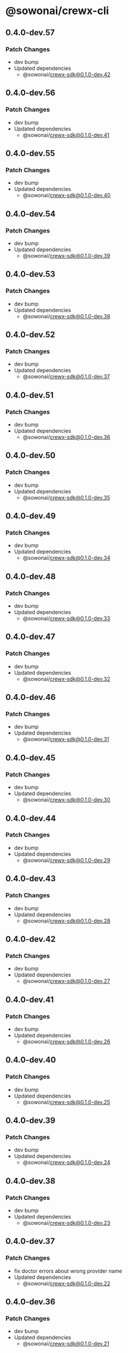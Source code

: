 # @sowonai/crewx-cli

## 0.4.0-dev.57

### Patch Changes

- dev bump
- Updated dependencies
  - @sowonai/crewx-sdk@0.1.0-dev.42

## 0.4.0-dev.56

### Patch Changes

- dev bump
- Updated dependencies
  - @sowonai/crewx-sdk@0.1.0-dev.41

## 0.4.0-dev.55

### Patch Changes

- dev bump
- Updated dependencies
  - @sowonai/crewx-sdk@0.1.0-dev.40

## 0.4.0-dev.54

### Patch Changes

- dev bump
- Updated dependencies
  - @sowonai/crewx-sdk@0.1.0-dev.39

## 0.4.0-dev.53

### Patch Changes

- dev bump
- Updated dependencies
  - @sowonai/crewx-sdk@0.1.0-dev.38

## 0.4.0-dev.52

### Patch Changes

- dev bump
- Updated dependencies
  - @sowonai/crewx-sdk@0.1.0-dev.37

## 0.4.0-dev.51

### Patch Changes

- dev bump
- Updated dependencies
  - @sowonai/crewx-sdk@0.1.0-dev.36

## 0.4.0-dev.50

### Patch Changes

- dev bump
- Updated dependencies
  - @sowonai/crewx-sdk@0.1.0-dev.35

## 0.4.0-dev.49

### Patch Changes

- dev bump
- Updated dependencies
  - @sowonai/crewx-sdk@0.1.0-dev.34

## 0.4.0-dev.48

### Patch Changes

- dev bump
- Updated dependencies
  - @sowonai/crewx-sdk@0.1.0-dev.33

## 0.4.0-dev.47

### Patch Changes

- dev bump
- Updated dependencies
  - @sowonai/crewx-sdk@0.1.0-dev.32

## 0.4.0-dev.46

### Patch Changes

- dev bump
- Updated dependencies
  - @sowonai/crewx-sdk@0.1.0-dev.31

## 0.4.0-dev.45

### Patch Changes

- dev bump
- Updated dependencies
  - @sowonai/crewx-sdk@0.1.0-dev.30

## 0.4.0-dev.44

### Patch Changes

- dev bump
- Updated dependencies
  - @sowonai/crewx-sdk@0.1.0-dev.29

## 0.4.0-dev.43

### Patch Changes

- dev bump
- Updated dependencies
  - @sowonai/crewx-sdk@0.1.0-dev.28

## 0.4.0-dev.42

### Patch Changes

- dev bump
- Updated dependencies
  - @sowonai/crewx-sdk@0.1.0-dev.27

## 0.4.0-dev.41

### Patch Changes

- dev bump
- Updated dependencies
  - @sowonai/crewx-sdk@0.1.0-dev.26

## 0.4.0-dev.40

### Patch Changes

- dev bump
- Updated dependencies
  - @sowonai/crewx-sdk@0.1.0-dev.25

## 0.4.0-dev.39

### Patch Changes

- dev bump
- Updated dependencies
  - @sowonai/crewx-sdk@0.1.0-dev.24

## 0.4.0-dev.38

### Patch Changes

- dev bump
- Updated dependencies
  - @sowonai/crewx-sdk@0.1.0-dev.23

## 0.4.0-dev.37

### Patch Changes

- fix doctor errors about wrong provider name
- Updated dependencies
  - @sowonai/crewx-sdk@0.1.0-dev.22

## 0.4.0-dev.36

### Patch Changes

- dev bump
- Updated dependencies
  - @sowonai/crewx-sdk@0.1.0-dev.21
